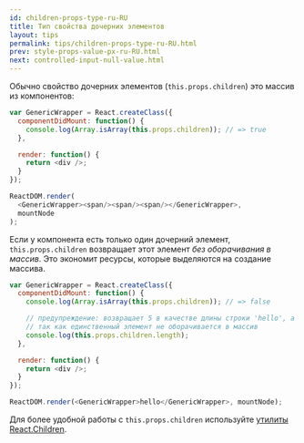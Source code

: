 ```yaml
---
id: children-props-type-ru-RU
title: Тип свойства дочерних элементов
layout: tips
permalink: tips/children-props-type-ru-RU.html
prev: style-props-value-px-ru-RU.html
next: controlled-input-null-value.html
---
```


Обычно свойство дочерних элементов (`this.props.children`) это массив из компонентов:

```js
var GenericWrapper = React.createClass({
  componentDidMount: function() {
    console.log(Array.isArray(this.props.children)); // => true
  },

  render: function() {
    return <div />;
  }
});

ReactDOM.render(
  <GenericWrapper><span/><span/><span/></GenericWrapper>,
  mountNode
);
```

Если у компонента есть только один дочерний элемент, `this.props.children` возвращает этот элемент _без оборачивания в массив_. Это экономит ресурсы, которые выделяются на создание массива.

```js
var GenericWrapper = React.createClass({
  componentDidMount: function() {
    console.log(Array.isArray(this.props.children)); // => false

    // предупреждение: возвращает 5 в качестве длины строки 'hello', а не 1
    // так как единственный элемент не оборачивается в массив
    console.log(this.props.children.length);
  },

  render: function() {
    return <div />;
  }
});

ReactDOM.render(<GenericWrapper>hello</GenericWrapper>, mountNode);
```

Для более удобной работы с `this.props.children` используйте [утилиты React.Children](/react/docs/top-level-api.html#react.children).
